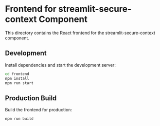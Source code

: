 # Frontend for streamlit-secure-context Component

This directory contains the React frontend for the streamlit-secure-context component.

 ## Development

 Install dependencies and start the development server:
 ```bash
 cd frontend
 npm install
 npm run start
 ```

 ## Production Build

 Build the frontend for production:
 ```bash
 npm run build
 ```
